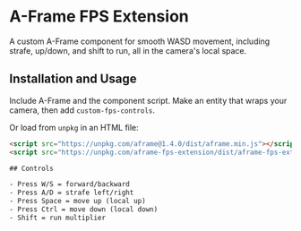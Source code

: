 # A-Frame FPS Extension

A custom A-Frame component for smooth WASD movement, including strafe, up/down, and shift to run, all in the camera's local space.

## Installation and Usage

Include A-Frame and the component script. Make an entity that wraps your camera, then add `custom-fps-controls`.

Or load from `unpkg` in an HTML file:

```html
<script src="https://unpkg.com/aframe@1.4.0/dist/aframe.min.js"></script>
<script src="https://unpkg.com/aframe-fps-extension/dist/aframe-fps-extension.js"></script>

## Controls

- Press W/S = forward/backward
- Press A/D = strafe left/right
- Press Space = move up (local up)
- Press Ctrl = move down (local down)
- Shift = run multiplier